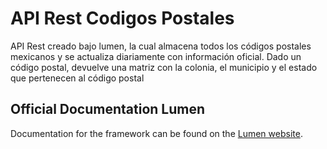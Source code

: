 # API Rest Codigos Postales
API Rest creado bajo lumen, la cual almacena todos los códigos postales mexicanos y se actualiza diariamente con información oficial. Dado un código postal, devuelve una matriz con la colonia, el municipio y el estado que pertenecen al código postal

## Official Documentation Lumen

Documentation for the framework can be found on the [Lumen website](https://lumen.laravel.com/docs).

